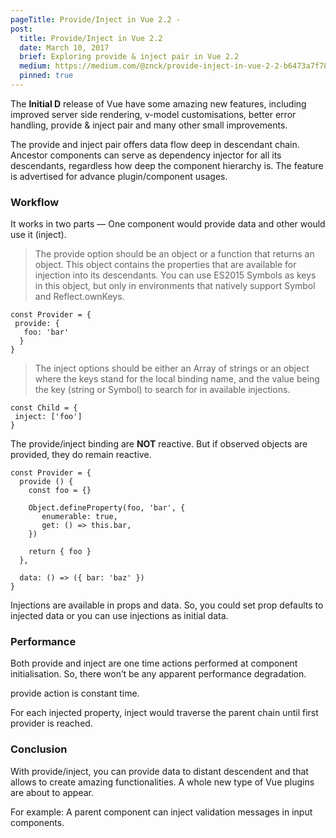 ```yaml
---
pageTitle: Provide/Inject in Vue 2.2 -
post:
  title: Provide/Inject in Vue 2.2
  date: March 10, 2017
  brief: Exploring provide & inject pair in Vue 2.2
  medium: https://medium.com/@znck/provide-inject-in-vue-2-2-b6473a7f7816
  pinned: true
---
```


The **Initial D** release of Vue have some amazing new features, including improved server side rendering, v-model customisations, better error handling, provide & inject pair and many other small improvements.

The provide and inject pair offers data flow deep in descendant chain. Ancestor components can serve as dependency injector for all its descendants, regardless how deep the component hierarchy is. The feature is advertised for advance plugin/component usages. 

### Workflow

It works in two parts — One component would provide data and other would use it (inject).
> The provide option should be an object or a function that returns an object. This object contains the properties that are available for injection into its descendants. You can use ES2015 Symbols as keys in this object, but only in environments that natively support Symbol and Reflect.ownKeys.

    const Provider = {
     provide: {
       foo: 'bar'
      }
    }
> The inject options should be either an Array of strings or an object where the keys stand for the local binding name, and the value being the key (string or Symbol) to search for in available injections.

    const Child = {
     inject: ['foo']
    }

<script async src="//jsfiddle.net/znck/4v95vfh3/embed/"></script>

The provide/inject binding are **NOT** reactive. But if observed objects are provided, they do remain reactive.

    const Provider = {
      provide () {
        const foo = {}

        Object.defineProperty(foo, 'bar', {
           enumerable: true,
           get: () => this.bar,
        })

        return { foo }
      },

      data: () => ({ bar: 'baz' })
    }

<script async src="//jsfiddle.net/znck/fdzwtz43/embed/"></script>

Injections are available in props and data. So, you could set prop defaults to injected data or you can use injections as initial data.

### Performance

Both provide and inject are one time actions performed at component initialisation. So, there won’t be any apparent performance degradation.

provide action is constant time.

For each injected property, inject would traverse the parent chain until first provider is reached.

### Conclusion

With provide/inject, you can provide data to distant descendent and that allows to create amazing functionalities. A whole new type of Vue plugins are about to appear.

For example: A parent component can inject validation messages in input components.

<script async src="//jsfiddle.net/znck/go4yepc1/embed/"></script>

